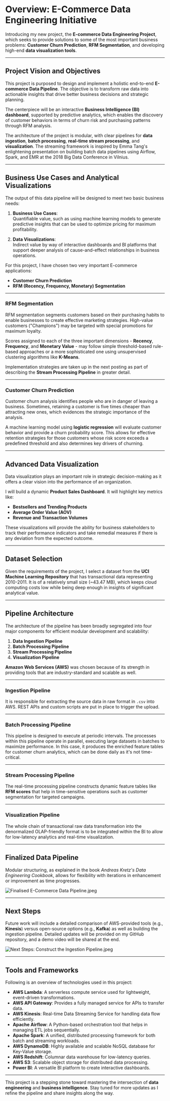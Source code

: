 # Overview: E-Commerce Data Engineering Initiative  

Introducing my new project, the **E-commerce Data Engineering Project**, which seeks to provide solutions to some of the most important business problems: **Customer Churn Prediction**, **RFM Segmentation**, and developing high-end **data visualization tools**.  

---

## Project Vision and Objectives  

This project is purposed to design and implement a holistic end-to-end **E-commerce Data Pipeline**. The objective is to transform raw data into actionable insights that drive better business decisions and strategic planning.  

The centerpiece will be an interactive **Business Intelligence (BI) dashboard**, supported by predictive analytics, which enables the discovery of customer behaviors in terms of churn risk and purchasing patterns through RFM analysis.  

The architecture of the project is modular, with clear pipelines for **data ingestion**, **batch processing**, **real-time stream processing**, and **visualization**. The streaming framework is inspired by Emma Tang's enlightening presentation on building batch data pipelines using Airflow, Spark, and EMR at the 2018 Big Data Conference in Vilnius.  

---

## Business Use Cases and Analytical Visualizations  

The output of this data pipeline will be designed to meet two basic business needs:  

1. **Business Use Cases**:  
   Quantifiable value, such as using machine learning models to generate predictive insights that can be used to optimize pricing for maximum profitability.  

2. **Data Visualizations**:  
   Indirect value by way of interactive dashboards and BI platforms that support deeper analysis of cause-and-effect relationships in business operations.  

For this project, I have chosen two very important E-commerce applications:  
- **Customer Churn Prediction**  
- **RFM (Recency, Frequency, Monetary) Segmentation**  

---

### RFM Segmentation  

RFM segmentation segments customers based on their purchasing habits to enable businesses to create effective marketing strategies. High-value customers ("Champions") may be targeted with special promotions for maximum loyalty.  

Scores assigned to each of the three important dimensions - **Recency**, **Frequency**, and **Monetary Value** - may follow simple threshold-based rule-based approaches or a more sophisticated one using unsupervised clustering algorithms like **K-Means**.  

Implementation strategies are taken up in the next posting as part of describing the **Stream Processing Pipeline** in greater detail.  

---

### Customer Churn Prediction  

Customer churn analysis identifies people who are in danger of leaving a business. Sometimes, retaining a customer is five times cheaper than attracting new ones, which evidences the strategic importance of the analysis.  

A machine learning model using **logistic regression** will evaluate customer behavior and provide a churn probability score. This allows for effective retention strategies for those customers whose risk score exceeds a predefined threshold and also determines key drivers of churning.  

---

## Advanced Data Visualization  

Data visualization plays an important role in strategic decision-making as it offers a clear vision into the performance of an organization.  

I will build a dynamic **Product Sales Dashboard**. It will highlight key metrics like:  
- **Bestsellers and Trending Products**  
- **Average Order Value (AOV)**  
- **Revenue and Transaction Volumes**  

These visualizations will provide the ability for business stakeholders to track their performance indicators and take remedial measures if there is any deviation from the expected outcome.  

---

## Dataset Selection  

Given the requirements of the project, I select a dataset from the **UCI Machine Learning Repository** that has transactional data representing 2010-2011. It is of a relatively small size (~43.47 MB), which keeps cloud computing costs low while being deep enough in insights of significant analytical value.  

---

## Pipeline Architecture  

The architecture of the pipeline has been broadly segregated into four major components for efficient modular development and scalability:  

1. **Data Ingestion Pipeline**  
2. **Batch Processing Pipeline**  
3. **Stream Processing Pipeline**  
4. **Visualization Pipeline**  

**Amazon Web Services (AWS)** was chosen because of its strength in providing tools that are industry-standard and scalable as well.  

---

### Ingestion Pipeline  

It is responsible for extracting the source data in raw format in `.csv` into AWS. REST APIs and custom scripts are put in place to trigger the upload.  

---

### Batch Processing Pipeline  

This pipeline is designed to execute at periodic intervals. The processes within this pipeline operate in parallel, executing large datasets in batches to maximize performance. In this case, it produces the enriched feature tables for customer churn analytics, which can be done daily as it's not time-critical.  

---

### Stream Processing Pipeline  

The real-time processing pipeline constructs dynamic feature tables like **RFM scores** that help in time-sensitive operations such as customer segmentation for targeted campaigns.  

---

### Visualization Pipeline  

The whole chain of transactional raw data transformation into the denormalized OLAP-friendly format is to be integrated within the BI to allow for low-latency analytics and real-time visualization.  

---

## Finalized Data Pipeline  

Modular structuring, as explained in the book *Andreas Kretz's Data Engineering Cookbook*, allows for flexibility with iterations in enhancement or improvement as time progresses.  

![Finalised E-Commerce Data Pipeline.jpeg](https://github.com/KhalidAbdelaty/AWS-Blog/blob/main/jfs.jpeg)


---

## Next Steps  

Future work will include a detailed comparison of AWS-provided tools (e.g., **Kinesis**) versus open-source options (e.g., **Kafka**) as well as building the ingestion pipeline. Detailed updates will be provided on my GitHub repository, and a demo video will be shared at the end.  

![Next Steps: Construct the Ingestion Pipeline.jpeg](https://github.com/KhalidAbdelaty/AWS-Blog/blob/main/kdd.jpeg)


---

## Tools and Frameworks  

Following is an overview of technologies used in this project:  

- **AWS Lambda**: A serverless compute service used for lightweight, event-driven transformations.  
- **AWS API Gateway**: Provides a fully managed service for APIs to transfer data.  
- **AWS Kinesis**: Real-time Data Streaming Service for handling data flow efficiently.  
- **Apache Airflow**: A Python-based orchestration tool that helps in managing ETL jobs sequentially.  
- **Apache Spark**: A unified, distributed processing framework for both batch and streaming workloads.  
- **AWS DynamoDB**: Highly available and scalable NoSQL database for Key-Value storage.  
- **AWS Redshift**: Columnar data warehouse for low-latency queries.  
- **AWS S3**: Scalable object storage for distributed data processing.  
- **Power BI**: A versatile BI platform to create interactive dashboards.  

---

This project is a stepping stone toward mastering the intersection of **data engineering** and **business intelligence**. Stay tuned for more updates as I refine the pipeline and share insights along the way.
